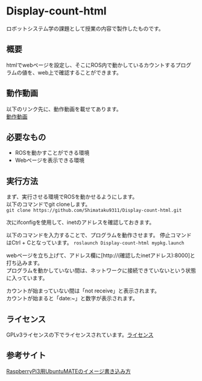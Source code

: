 # Display-count-html
ロボットシステム学の課題として授業の内容で製作したものです。 
  
## 概要
htmlでwebページを設定し、そこにROS内で動かしているカウントするプログラムの値を、web上で確認することができます。

## 動作動画
以下のリンク先に、動作動画を載せてあります。  
[動作動画](https://youtu.be/BT9JyNWANd0)

## 必要なもの
* ROSを動かすことができる環境
* Webページを表示できる環境

## 実行方法
まず、実行させる環境でROSを動かせるようにします。  
以下のコマンドでgit cloneします。  
`git clone https://github.com/Shimataku9311/Display-count-html.git`

次にifconfigを使用して、inetのアドレスを確認しておきます。  

以下のコマンドを入力することで、プログラムを動作させます。
停止コマンドはCtrl + Cとなっています。
`roslaunch Display-count-html mypkg.launch`  

webページを立ち上げて、アドレス欄に[http://(確認したinetアドレス):8000]と打ち込みます。  
プログラムを動かしていない間は、ネットワークに接続できていないという状態に入っています。

カウントが始まっていない間は「not receive」と表示されます。  
カウントが始まると「date:~」と数字が表示されます。


## ライセンス
GPLv3ライセンスの下でライセンスされています。[ライセンス]( Display-count-html/LICENSE )

## 参考サイト
[RaspberryPi3用UbuntuMATEのイメージ書き込み方](https://memoteki.net/archives/1308)
